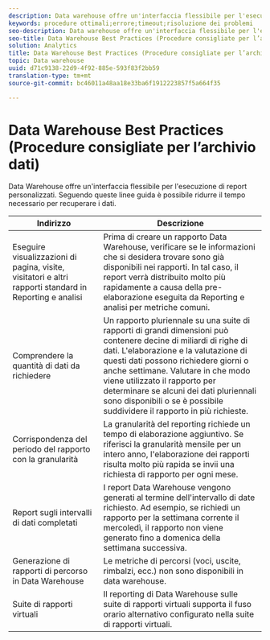 ```yaml
---
description: Data warehouse offre un'interfaccia flessibile per l'esecuzione di report personalizzati. Seguendo queste linee guida è possibile ridurre il tempo necessario per recuperare i dati.
keywords: procedure ottimali;errore;timeout;risoluzione dei problemi
seo-description: Data warehouse offre un'interfaccia flessibile per l'esecuzione di report personalizzati. Seguendo queste linee guida è possibile ridurre il tempo necessario per recuperare i dati.
seo-title: Data Warehouse Best Practices (Procedure consigliate per l’archivio dati)
solution: Analytics
title: Data Warehouse Best Practices (Procedure consigliate per l’archivio dati)
topic: Data warehouse
uuid: d71c9138-22d9-4f92-885e-593f83f2bb59
translation-type: tm+mt
source-git-commit: bc46011a48aa18e33ba6f1912223857f5a664f35

---
```



# Data Warehouse Best Practices (Procedure consigliate per l’archivio dati)

Data Warehouse offre un'interfaccia flessibile per l'esecuzione di report personalizzati. Seguendo queste linee guida è possibile ridurre il tempo necessario per recuperare i dati.



| Indirizzo | Descrizione |
|--- |--- |
| Eseguire visualizzazioni di pagina, visite, visitatori e altri rapporti standard in Reporting e analisi | Prima di creare un rapporto Data Warehouse, verificare se le informazioni che si desidera trovare sono già disponibili nei rapporti. In tal caso, il report verrà distribuito molto più rapidamente a causa della pre-elaborazione eseguita da Reporting e analisi per metriche comuni. |
| Comprendere la quantità di dati da richiedere | Un rapporto pluriennale su una suite di rapporti di grandi dimensioni può contenere decine di miliardi di righe di dati. L'elaborazione e la valutazione di questi dati possono richiedere giorni o anche settimane. Valutare in che modo viene utilizzato il rapporto per determinare se alcuni dei dati pluriennali sono disponibili o se è possibile suddividere il rapporto in più richieste. |
| Corrispondenza del periodo del rapporto con la granularità | La granularità del reporting richiede un tempo di elaborazione aggiuntivo. Se riferisci la granularità mensile per un intero anno, l'elaborazione dei rapporti risulta molto più rapida se invii una richiesta di rapporto per ogni mese. |
| Report sugli intervalli di dati completati | I report Data Warehouse vengono generati al termine dell'intervallo di date richiesto. Ad esempio, se richiedi un rapporto per la settimana corrente il mercoledì, il rapporto non viene generato fino a domenica della settimana successiva. |
| Generazione di rapporti di percorso in Data Warehouse | Le metriche di percorsi (voci, uscite, rimbalzi, ecc.) non sono disponibili in data warehouse. |
| Suite di rapporti virtuali | Il reporting di Data Warehouse sulle suite di rapporti virtuali supporta il fuso orario alternativo configurato nella suite di rapporti virtuali. |
